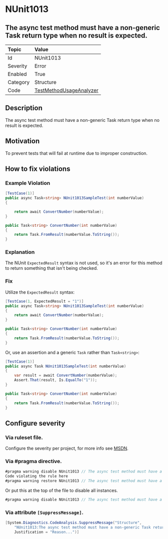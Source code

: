 # NUnit1013

## The async test method must have a non-generic Task return type when no result is expected.

| Topic    | Value
| :--      | :--
| Id       | NUnit1013
| Severity | Error
| Enabled  | True
| Category | Structure
| Code     | [TestMethodUsageAnalyzer](https://github.com/nunit/nunit.analyzers/blob/0.4.0/src/nunit.analyzers/TestMethodUsage/TestMethodUsageAnalyzer.cs)

## Description

The async test method must have a non-generic Task return type when no result is expected.

## Motivation

To prevent tests that will fail at runtime due to improper construction.

## How to fix violations

### Example Violation

```csharp
[TestCase(1)]
public async Task<string> NUnit1013SampleTest(int numberValue)
{

    return await ConvertNumber(numberValue);
}

public Task<string> ConvertNumber(int numberValue)
{
    return Task.FromResult(numberValue.ToString());
}
```

### Explanation

The NUnit `ExpectedResult` syntax is not used, so it's an error for this method to return something that isn't being checked.

### Fix

Utilize the `ExpectedResult` syntax:

```csharp
[TestCase(1, ExpectedResult = "1")]
public async Task<string> NUnit1013SampleTest(int numberValue)
{
    return await ConvertNumber(numberValue);
}

public Task<string> ConvertNumber(int numberValue)
{
    return Task.FromResult(numberValue.ToString());
}
```

Or, use an assertion and a generic `Task` rather than `Task<string>`:

```csharp
[TestCase(1)]
public async Task NUnit1013SampleTest(int numberValue)
{
    var result = await ConvertNumber(numberValue);
    Assert.That(result, Is.EqualTo("1"));
}

public Task<string> ConvertNumber(int numberValue)
{
    return Task.FromResult(numberValue.ToString());
}
```

<!-- start generated config severity -->
## Configure severity

### Via ruleset file.

Configure the severity per project, for more info see [MSDN](https://msdn.microsoft.com/en-us/library/dd264949.aspx).

### Via #pragma directive.

```csharp
#pragma warning disable NUnit1013 // The async test method must have a non-generic Task return type when no result is expected.
Code violating the rule here
#pragma warning restore NUnit1013 // The async test method must have a non-generic Task return type when no result is expected.
```

Or put this at the top of the file to disable all instances.

```csharp
#pragma warning disable NUnit1013 // The async test method must have a non-generic Task return type when no result is expected.
```

### Via attribute `[SuppressMessage]`.

```csharp
[System.Diagnostics.CodeAnalysis.SuppressMessage("Structure",
    "NUnit1013:The async test method must have a non-generic Task return type when no result is expected.",
    Justification = "Reason...")]
```
<!-- end generated config severity -->
